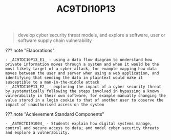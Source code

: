 ﻿---
backlinks:
- title: DIG101A-2024
  url: /memex/sense/Teaching/Implementation/2024/DIG101A/dig101a-2024.html
- title: Learning Areas
  url: /memex/sense/Teaching/Curriculum/v9/v9-learning-areas.html
tags: australian-curriculum
title: AC9TDI10P13
type: note
---
> develop cyber security threat models, and explore a software, user or software supply chain vulnerability

??? note "Elaborations"

	- _AC9TDI10P13_E1_ - using a data flow diagram to understand how private information moves through a system and when it would be the most likely target of a cyber attack, for example mapping how data moves between the user and server when using a web application, and identifying that sending the data in plaintext would make it susceptible to a man-in-the-middle attack
	- _AC9TDI10P13_E2_ - exploring the impact of a cyber security threat by systematically following the steps involved in bypassing a known vulnerability in their own software, for example manually changing the value stored in a login cookie to that of another user to observe the impact of unauthorised access on the system
??? note "Achievement Standard Components"

	- _ASTECTDI91004_ - Students explain how digital systems manage, control and secure access to data; and model cyber security threats and explore a vulnerability.